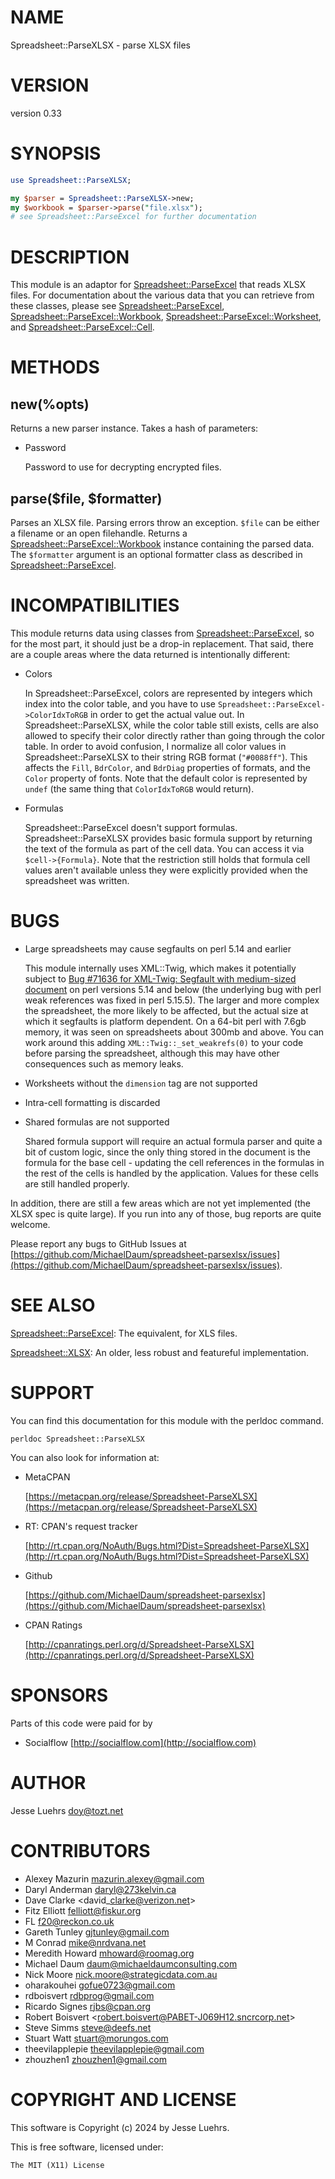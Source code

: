 # NAME

Spreadsheet::ParseXLSX - parse XLSX files

# VERSION

version 0.33

# SYNOPSIS

```perl
use Spreadsheet::ParseXLSX;

my $parser = Spreadsheet::ParseXLSX->new;
my $workbook = $parser->parse("file.xlsx");
# see Spreadsheet::ParseExcel for further documentation
```

# DESCRIPTION

This module is an adaptor for [Spreadsheet::ParseExcel](https://metacpan.org/pod/Spreadsheet%3A%3AParseExcel) that reads XLSX files.
For documentation about the various data that you can retrieve from these
classes, please see [Spreadsheet::ParseExcel](https://metacpan.org/pod/Spreadsheet%3A%3AParseExcel),
[Spreadsheet::ParseExcel::Workbook](https://metacpan.org/pod/Spreadsheet%3A%3AParseExcel%3A%3AWorkbook), [Spreadsheet::ParseExcel::Worksheet](https://metacpan.org/pod/Spreadsheet%3A%3AParseExcel%3A%3AWorksheet),
and [Spreadsheet::ParseExcel::Cell](https://metacpan.org/pod/Spreadsheet%3A%3AParseExcel%3A%3ACell).

# METHODS

## new(%opts)

Returns a new parser instance. Takes a hash of parameters:

- Password

    Password to use for decrypting encrypted files.

## parse($file, $formatter)

Parses an XLSX file. Parsing errors throw an exception. `$file` can be either
a filename or an open filehandle. Returns a
[Spreadsheet::ParseExcel::Workbook](https://metacpan.org/pod/Spreadsheet%3A%3AParseExcel%3A%3AWorkbook) instance containing the parsed data.
The `$formatter` argument is an optional formatter class as described in [Spreadsheet::ParseExcel](https://metacpan.org/pod/Spreadsheet%3A%3AParseExcel).

# INCOMPATIBILITIES

This module returns data using classes from [Spreadsheet::ParseExcel](https://metacpan.org/pod/Spreadsheet%3A%3AParseExcel), so for
the most part, it should just be a drop-in replacement. That said, there are a
couple areas where the data returned is intentionally different:

- Colors

    In Spreadsheet::ParseExcel, colors are represented by integers which index into
    the color table, and you have to use
    `Spreadsheet::ParseExcel->ColorIdxToRGB` in order to get the actual value
    out. In Spreadsheet::ParseXLSX, while the color table still exists, cells are
    also allowed to specify their color directly rather than going through the
    color table. In order to avoid confusion, I normalize all color values in
    Spreadsheet::ParseXLSX to their string RGB format (`"#0088ff"`). This affects
    the `Fill`, `BdrColor`, and `BdrDiag` properties of formats, and the
    `Color` property of fonts. Note that the default color is represented by
    `undef` (the same thing that `ColorIdxToRGB` would return).

- Formulas

    Spreadsheet::ParseExcel doesn't support formulas. Spreadsheet::ParseXLSX
    provides basic formula support by returning the text of the formula as part of
    the cell data. You can access it via `$cell->{Formula}`. Note that the
    restriction still holds that formula cell values aren't available unless they
    were explicitly provided when the spreadsheet was written.

# BUGS

- Large spreadsheets may cause segfaults on perl 5.14 and earlier

    This module internally uses XML::Twig, which makes it potentially subject to
    [Bug #71636 for XML-Twig: Segfault with medium-sized document](https://rt.cpan.org/Public/Bug/Display.html?id=71636)
    on perl versions 5.14 and below (the underlying bug with perl weak references
    was fixed in perl 5.15.5). The larger and more complex the spreadsheet, the
    more likely to be affected, but the actual size at which it segfaults is
    platform dependent. On a 64-bit perl with 7.6gb memory, it was seen on
    spreadsheets about 300mb and above. You can work around this adding
    `XML::Twig::_set_weakrefs(0)` to your code before parsing the spreadsheet,
    although this may have other consequences such as memory leaks.

- Worksheets without the `dimension` tag are not supported
- Intra-cell formatting is discarded
- Shared formulas are not supported

    Shared formula support will require an actual formula parser and quite a bit of
    custom logic, since the only thing stored in the document is the formula for
    the base cell - updating the cell references in the formulas in the rest of the
    cells is handled by the application. Values for these cells are still handled
    properly.

In addition, there are still a few areas which are not yet implemented (the
XLSX spec is quite large). If you run into any of those, bug reports are quite
welcome.

Please report any bugs to GitHub Issues at
[https://github.com/MichaelDaum/spreadsheet-parsexlsx/issues](https://github.com/MichaelDaum/spreadsheet-parsexlsx/issues).

# SEE ALSO

[Spreadsheet::ParseExcel](https://metacpan.org/pod/Spreadsheet%3A%3AParseExcel): The equivalent, for XLS files.

[Spreadsheet::XLSX](https://metacpan.org/pod/Spreadsheet%3A%3AXLSX): An older, less robust and featureful implementation.

# SUPPORT

You can find this documentation for this module with the perldoc command.

```
perldoc Spreadsheet::ParseXLSX
```

You can also look for information at:

- MetaCPAN

    [https://metacpan.org/release/Spreadsheet-ParseXLSX](https://metacpan.org/release/Spreadsheet-ParseXLSX)

- RT: CPAN's request tracker

    [http://rt.cpan.org/NoAuth/Bugs.html?Dist=Spreadsheet-ParseXLSX](http://rt.cpan.org/NoAuth/Bugs.html?Dist=Spreadsheet-ParseXLSX)

- Github

    [https://github.com/MichaelDaum/spreadsheet-parsexlsx](https://github.com/MichaelDaum/spreadsheet-parsexlsx)

- CPAN Ratings

    [http://cpanratings.perl.org/d/Spreadsheet-ParseXLSX](http://cpanratings.perl.org/d/Spreadsheet-ParseXLSX)

# SPONSORS

Parts of this code were paid for by

- Socialflow [http://socialflow.com](http://socialflow.com)

# AUTHOR

Jesse Luehrs <doy@tozt.net>

# CONTRIBUTORS

- Alexey Mazurin <mazurin.alexey@gmail.com>
- Daryl Anderman <daryl@273kelvin.ca>
- Dave Clarke &lt;david\_clarke@verizon.net>
- Fitz Elliott <felliott@fiskur.org>
- FL <f20@reckon.co.uk>
- Gareth Tunley <gjtunley@gmail.com>
- M Conrad <mike@nrdvana.net>
- Meredith Howard <mhoward@roomag.org>
- Michael Daum <daum@michaeldaumconsulting.com>
- Nick Moore <nick.moore@strategicdata.com.au>
- oharakouhei <gofue0723@gmail.com>
- rdboisvert <rdbprog@gmail.com>
- Ricardo Signes <rjbs@cpan.org>
- Robert Boisvert &lt;robert.boisvert@PABET-J069H12.sncrcorp.net>
- Steve Simms <steve@deefs.net>
- Stuart Watt <stuart@morungos.com>
- theevilapplepie <theevilapplepie@gmail.com>
- zhouzhen1 <zhouzhen1@gmail.com>

# COPYRIGHT AND LICENSE

This software is Copyright (c) 2024 by Jesse Luehrs.

This is free software, licensed under:

```
The MIT (X11) License
```
